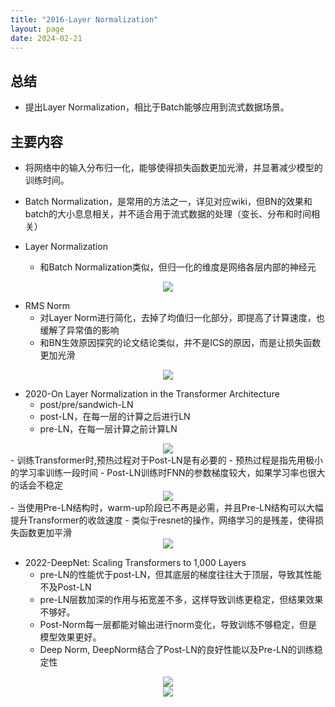 ```yaml
---
title: "2016-Layer Normalization"
layout: page
date: 2024-02-21
---
```


## 总结

- 提出Layer Normalization，相比于Batch能够应用到流式数据场景。


## 主要内容

- 将网络中的输入分布归一化，能够使得损失函数更加光滑，并显著减少模型的训练时间。

- Batch Normalization，是常用的方法之一，详见对应wiki，但BN的效果和batch的大小息息相关，并不适合用于流式数据的处理（变长、分布和时间相关）

- Layer Normalization
    - 和Batch Normalization类似，但归一化的维度是网络各层内部的神经元

<div style="text-align: center"><img src="/wiki/attach/images/LAYERNORM-01.png" style="max-width:400px"></div>

- RMS Norm
    - 对Layer Norm进行简化，去掉了均值归一化部分，即提高了计算速度，也缓解了异常值的影响
    - 和BN生效原因探究的论文结论类似，并不是ICS的原因，而是让损失函数更加光滑

<div style="text-align: center"><img src="/wiki/attach/images/LAYERNORM-02.png" style="max-width:400px"></div>

- 2020-On Layer Normalization in the Transformer Architecture
    - post/pre/sandwich-LN
    - post-LN，在每一层的计算之后进行LN
    - pre-LN，在每一层计算之前计算LN
<div style="text-align: center"><img src="/wiki/attach/images/LAYERNORM-03.png" style="max-width:400px"></div>
    - 训练Transformer时,预热过程对于Post-LN是有必要的
        - 预热过程是指先用极小的学习率训练一段时间
        - Post-LN训练时FNN的参数梯度较大，如果学习率也很大的话会不稳定
<div style="text-align: center"><img src="/wiki/attach/images/LAYERNORM-05.png" style="max-width:400px"></div>
    - 当使用Pre-LN结构时，warm-up阶段已不再是必需，并且Pre-LN结构可以大幅提升Transformer的收敛速度
        - 类似于resnet的操作，网络学习的是残差，使得损失函数更加平滑

<div style="text-align: center"><img src="/wiki/attach/images/LAYERNORM-04.png" style="max-width:800px"></div>

- 2022-DeepNet: Scaling Transformers to 1,000 Layers
    - pre-LN的性能优于post-LN，但其底层的梯度往往大于顶层，导致其性能不及Post-LN
    - pre-LN层数加深的作用与拓宽差不多，这样导致训练更稳定，但结果效果不够好。
    - Post-Norm每一层都能对输出进行norm变化，导致训练不够稳定，但是模型效果更好。
    - Deep Norm, DeepNorm结合了Post-LN的良好性能以及Pre-LN的训练稳定性
<div style="text-align: center"><img src="/wiki/attach/images/LAYERNORM-06.png" style="max-width:300px"></div>
<div style="text-align: center"><img src="/wiki/attach/images/LAYERNORM-07.png" style="max-width:600px"></div>